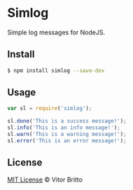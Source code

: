 # Simlog

Simple log messages for NodeJS.

## Install

```bash
$ npm install simlog --save-dev
```

## Usage

```javascript
var sl = require('simlog');

sl.done('This is a success message!');
sl.info('This is an info message!');
sl.warn('This is a warning message!');
sl.error('This is an error message!');
```

## License

[MIT License](http://vitorbritto.mit-license.org/) © Vitor Britto
